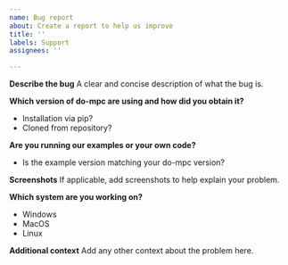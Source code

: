 ```yaml
---
name: Bug report
about: Create a report to help us improve
title: ''
labels: Support
assignees: ''

---
```


**Describe the bug**
A clear and concise description of what the bug is.

**Which version of do-mpc are using and how did you obtain it?**
- Installation via pip?
- Cloned from repository?

**Are you running our examples or your own code?**
- Is the example version matching your do-mpc version?

**Screenshots**
If applicable, add screenshots to help explain your problem.

**Which system are you working on?**
 - Windows
- MacOS
- Linux


**Additional context**
Add any other context about the problem here.
